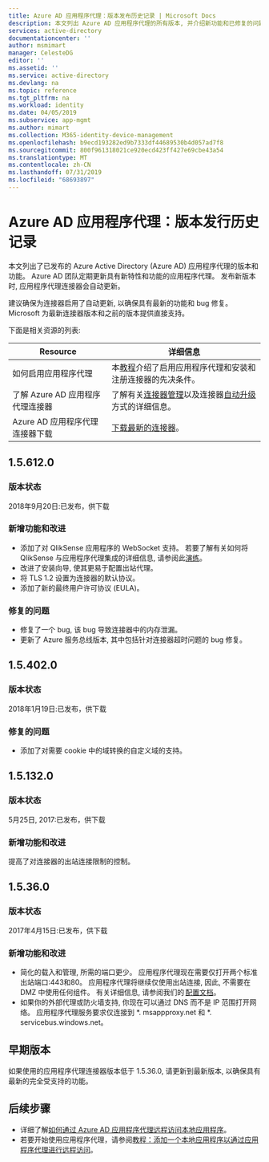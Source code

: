 ```yaml
---
title: Azure AD 应用程序代理：版本发布历史记录 | Microsoft Docs
description: 本文列出 Azure AD 应用程序代理的所有版本, 并介绍新功能和已修复的问题
services: active-directory
documentationcenter: ''
author: msmimart
manager: CelesteDG
editor: ''
ms.assetid: ''
ms.service: active-directory
ms.devlang: na
ms.topic: reference
ms.tgt_pltfrm: na
ms.workload: identity
ms.date: 04/05/2019
ms.subservice: app-mgmt
ms.author: mimart
ms.collection: M365-identity-device-management
ms.openlocfilehash: b9ecd193282ed9b7333df44689530b4d057ad7f8
ms.sourcegitcommit: 800f961318021ce920ecd423ff427e69cbe43a54
ms.translationtype: MT
ms.contentlocale: zh-CN
ms.lasthandoff: 07/31/2019
ms.locfileid: "68693897"
---
```

# <a name="azure-ad-application-proxy-version-release-history"></a>Azure AD 应用程序代理：版本发行历史记录
本文列出了已发布的 Azure Active Directory (Azure AD) 应用程序代理的版本和功能。 Azure AD 团队定期更新具有新特性和功能的应用程序代理。 发布新版本时, 应用程序代理连接器会自动更新。 

建议确保为连接器启用了自动更新, 以确保具有最新的功能和 bug 修复。 Microsoft 为最新连接器版本和之前的版本提供直接支持。

下面是相关资源的列表:

Resource |  详细信息
--------- | --------- |
如何启用应用程序代理 | 本[教程](application-proxy-add-on-premises-application.md)介绍了启用应用程序代理和安装和注册连接器的先决条件。
了解 Azure AD 应用程序代理连接器 | 了解有关[连接器管理](application-proxy-connectors.md)以及连接器[自动升级](application-proxy-connectors.md#automatic-updates)方式的详细信息。
Azure AD 应用程序代理连接器下载 |  [下载最新的连接器](https://download.msappproxy.net/subscription/d3c8b69d-6bf7-42be-a529-3fe9c2e70c90/connector/download)。

## <a name="156120"></a>1.5.612.0

### <a name="release-status"></a>版本状态

2018年9月20日:已发布，供下载

### <a name="new-features-and-improvements"></a>新增功能和改进

- 添加了对 QlikSense 应用程序的 WebSocket 支持。 若要了解有关如何将 QlikSense 与应用程序代理集成的详细信息, 请参阅此[演练](application-proxy-qlik.md)。 
- 改进了安装向导, 使其更易于配置出站代理。 
- 将 TLS 1.2 设置为连接器的默认协议。 
- 添加了新的最终用户许可协议 (EULA)。  

### <a name="fixed-issues"></a>修复的问题

- 修复了一个 bug, 该 bug 导致连接器中的内存泄漏。
- 更新了 Azure 服务总线版本, 其中包括针对连接器超时问题的 bug 修复。

## <a name="154020"></a>1.5.402.0

### <a name="release-status"></a>版本状态

2018年1月19日:已发布，供下载

### <a name="fixed-issues"></a>修复的问题

- 添加了对需要 cookie 中的域转换的自定义域的支持。

## <a name="151320"></a>1.5.132.0

### <a name="release-status"></a>版本状态 

5月25日, 2017:已发布，供下载 

### <a name="new-features-and-improvements"></a>新增功能和改进 

提高了对连接器的出站连接限制的控制。 

## <a name="15360"></a>1.5.36.0

### <a name="release-status"></a>版本状态

2017年4月15日:已发布，供下载

### <a name="new-features-and-improvements"></a>新增功能和改进

- 简化的载入和管理, 所需的端口更少。 应用程序代理现在需要仅打开两个标准出站端口:443和80。 应用程序代理将继续仅使用出站连接, 因此, 不需要在 DMZ 中使用任何组件。 有关详细信息, 请参阅我们的 [配置文档](application-proxy-add-on-premises-application.md)。  
- 如果你的外部代理或防火墙支持, 你现在可以通过 DNS 而不是 IP 范围打开网络。 应用程序代理服务要求仅连接到 *. msappproxy.net 和 *. servicebus.windows.net。


## <a name="earlier-versions"></a>早期版本

如果使用的应用程序代理连接器版本低于 1.5.36.0, 请更新到最新版本, 以确保具有最新的完全受支持的功能。

## <a name="next-steps"></a>后续步骤
- 详细了解[如何通过 Azure AD 应用程序代理远程访问本地应用程序](application-proxy.md)。
- 若要开始使用应用程序代理，请参阅[教程：添加一个本地应用程序以通过应用程序代理进行远程访问](application-proxy-add-on-premises-application.md)。
